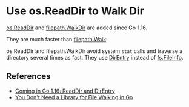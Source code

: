 # Use os.ReadDir to Walk Dir

[os.ReadDir](https://pkg.go.dev/os#ReadDir) and [filepath.WalkDir](https://pkg.go.dev/path/filepath#WalkDir) are added since Go 1.16.

They are much faster than [filepath.Walk](https://pkg.go.dev/path/filepath#Walk):

os.ReadDir and filepath.WalkDir avoid system `stat` calls and traverse a directory several times as fast.
They use [DirEntry](https://pkg.go.dev/io/fs#DirEntry) instead of [fs.FileInfo](https://pkg.go.dev/io/fs#FileInfo).

## References
* [Coming in Go 1.16: ReadDir and DirEntry](https://benhoyt.com/writings/go-readdir/)
* [You Don't Need a Library for File Walking in Go](https://engineering.kablamo.com.au/posts/2021/quick-comparison-between-go-file-walk-implementations/)
